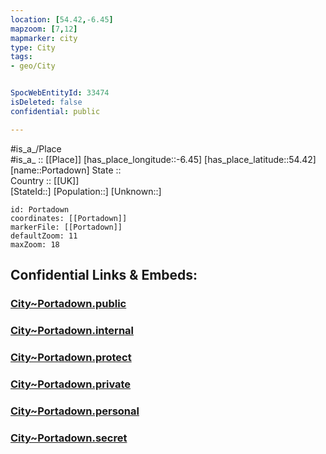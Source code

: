 ```yaml
---
location: [54.42,-6.45] 
mapzoom: [7,12] 
mapmarker: city 
type: City
tags:
- geo/City


SpocWebEntityId: 33474
isDeleted: false
confidential: public

---
```

#is_a_/Place  
#is_a_ :: [[Place]] 
[has_place_longitude::-6.45] 
[has_place_latitude::54.42] 
[name::Portadown] 
State ::  
Country :: [[UK]]  
[StateId::] 
[Population::] 
[Unknown::] 


```leaflet
id: Portadown
coordinates: [[Portadown]] 
markerFile: [[Portadown]] 
defaultZoom: 11 
maxZoom: 18
```


## Confidential Links & Embeds: 

### [City~Portadown.public](/_public/\Earth\Continent\Europe\Europe~North\UK\Ireland~North\counties~Ireland~North\Armagh-City,Banbridge_and_Craig\cities~Armagh-City,Banbridge_and_Craig\CraigavonCity~Portadown.public.md) 

### [City~Portadown.internal](/_internal/\Earth\Continent\Europe\Europe~North\UK\Ireland~North\counties~Ireland~North\Armagh-City,Banbridge_and_Craig\cities~Armagh-City,Banbridge_and_Craig\CraigavonCity~Portadown.internal.md) 

### [City~Portadown.protect](/_protect/\Earth\Continent\Europe\Europe~North\UK\Ireland~North\counties~Ireland~North\Armagh-City,Banbridge_and_Craig\cities~Armagh-City,Banbridge_and_Craig\CraigavonCity~Portadown.protect.md) 

### [City~Portadown.private](/_private/\Earth\Continent\Europe\Europe~North\UK\Ireland~North\counties~Ireland~North\Armagh-City,Banbridge_and_Craig\cities~Armagh-City,Banbridge_and_Craig\CraigavonCity~Portadown.private.md) 

### [City~Portadown.personal](/_personal/\Earth\Continent\Europe\Europe~North\UK\Ireland~North\counties~Ireland~North\Armagh-City,Banbridge_and_Craig\cities~Armagh-City,Banbridge_and_Craig\CraigavonCity~Portadown.personal.md) 

### [City~Portadown.secret](/_secret/\Earth\Continent\Europe\Europe~North\UK\Ireland~North\counties~Ireland~North\Armagh-City,Banbridge_and_Craig\cities~Armagh-City,Banbridge_and_Craig\CraigavonCity~Portadown.secret.md)

